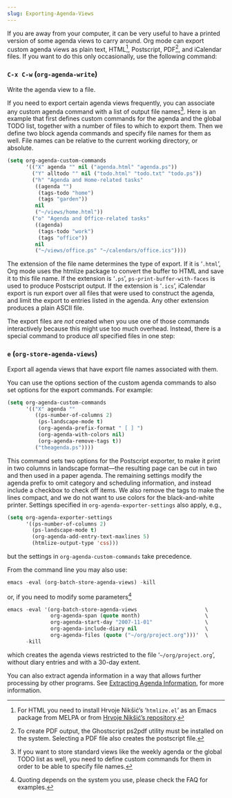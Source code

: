 ```yaml
---
slug: Exporting-Agenda-Views
---
```


If you are away from your computer, it can be very useful to have a printed version of some agenda views to carry around. Org mode can export custom agenda views as plain text, HTML[^1], Postscript, PDF[^2], and iCalendar files. If you want to do this only occasionally, use the following command:

### `C-x C-w` (`org-agenda-write`)

Write the agenda view to a file.

If you need to export certain agenda views frequently, you can associate any custom agenda command with a list of output file names[^3]. Here is an example that first defines custom commands for the agenda and the global TODO list, together with a number of files to which to export them. Then we define two block agenda commands and specify file names for them as well. File names can be relative to the current working directory, or absolute.

```lisp
(setq org-agenda-custom-commands
      '(("X" agenda "" nil ("agenda.html" "agenda.ps"))
        ("Y" alltodo "" nil ("todo.html" "todo.txt" "todo.ps"))
        ("h" "Agenda and Home-related tasks"
         ((agenda "")
          (tags-todo "home")
          (tags "garden"))
         nil
         ("~/views/home.html"))
        ("o" "Agenda and Office-related tasks"
         ((agenda)
          (tags-todo "work")
          (tags "office"))
         nil
         ("~/views/office.ps" "~/calendars/office.ics"))))
```

The extension of the file name determines the type of export. If it is ‘`.html`’, Org mode uses the htmlize package to convert the buffer to HTML and save it to this file name. If the extension is ‘`.ps`’, `ps-print-buffer-with-faces` is used to produce Postscript output. If the extension is ‘`.ics`’, iCalendar export is run export over all files that were used to construct the agenda, and limit the export to entries listed in the agenda. Any other extension produces a plain ASCII file.

The export files are *not* created when you use one of those commands interactively because this might use too much overhead. Instead, there is a special command to produce *all* specified files in one step:

### `e` (`org-store-agenda-views`)

Export all agenda views that have export file names associated with them.

You can use the options section of the custom agenda commands to also set options for the export commands. For example:

```lisp
(setq org-agenda-custom-commands
      '(("X" agenda ""
         ((ps-number-of-columns 2)
          (ps-landscape-mode t)
          (org-agenda-prefix-format " [ ] ")
          (org-agenda-with-colors nil)
          (org-agenda-remove-tags t))
         ("theagenda.ps"))))
```

This command sets two options for the Postscript exporter, to make it print in two columns in landscape format—the resulting page can be cut in two and then used in a paper agenda. The remaining settings modify the agenda prefix to omit category and scheduling information, and instead include a checkbox to check off items. We also remove the tags to make the lines compact, and we do not want to use colors for the black-and-white printer. Settings specified in `org-agenda-exporter-settings` also apply, e.g.,

```lisp
(setq org-agenda-exporter-settings
      '((ps-number-of-columns 2)
        (ps-landscape-mode t)
        (org-agenda-add-entry-text-maxlines 5)
        (htmlize-output-type 'css)))
```

but the settings in `org-agenda-custom-commands` take precedence.

From the command line you may also use:

```lisp
emacs -eval (org-batch-store-agenda-views) -kill
```

or, if you need to modify some parameters[^4]

```lisp
emacs -eval '(org-batch-store-agenda-views                      \
              org-agenda-span (quote month)                     \
              org-agenda-start-day "2007-11-01"                 \
              org-agenda-include-diary nil                      \
              org-agenda-files (quote ("~/org/project.org")))'  \
      -kill
```

which creates the agenda views restricted to the file ‘`~/org/project.org`’, without diary entries and with a 30-day extent.

You can also extract agenda information in a way that allows further processing by other programs. See [Extracting Agenda Information](/docs/org/Extracting-Agenda-Information), for more information.

[^1]: For HTML you need to install Hrvoje Nikšić’s ‘`htmlize.el`’ as an Emacs package from MELPA or from [Hrvoje Nikšić’s repository](https://github.com/hniksic/emacs-htmlize).

[^2]: To create PDF output, the Ghostscript ps2pdf utility must be installed on the system. Selecting a PDF file also creates the postscript file.

[^3]: If you want to store standard views like the weekly agenda or the global TODO list as well, you need to define custom commands for them in order to be able to specify file names.

[^4]: Quoting depends on the system you use, please check the FAQ for examples.
